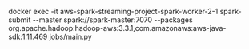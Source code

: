 docker exec -it aws-spark-streaming-project-spark-worker-2-1 spark-submit --master spark://spark-master:7070 --packages org.apache.hadoop:hadoop-aws:3.3.1,com.amazonaws:aws-java-sdk:1.11.469 jobs/main.py